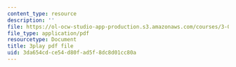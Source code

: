 ```yaml
---
content_type: resource
description: ''
file: https://ol-ocw-studio-app-production.s3.amazonaws.com/courses/3-091sc-introduction-to-solid-state-chemistry-fall-2010/3da654cdce54d80fad5f8dc8d01cc80a_LHRZLeQ2aaM.pdf
file_type: application/pdf
resourcetype: Document
title: 3play pdf file
uid: 3da654cd-ce54-d80f-ad5f-8dc8d01cc80a
---
```

